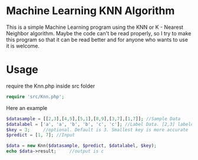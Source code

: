 # Machine Learning KNN Algorithm
This is a simple Machine Learning program using the KNN or K - Nearest Neighbor algorithm. Maybe the code can't be read properly, so I try to make this program so that it can be read better and for anyone who wants to use it is welcome.

# Usage
require the Knn.php inside src folder

```php
require 'src/Knn.php';
```
Here an example

```php
$datasample = [[2,3],[4,5],[5,1],[8,9],[3,7],[1,7]]; //Sample Data
$datalabel = ['a', 'a', 'b', 'b', 'c', 'c']; //Label Data. [2,3] labeled by a, [5,1] labeled by b, etc
$key = 3;     //optional. Default is 3. Smallest key is more accurate
$predict = [1, 7]; //Input

$data = new Knn($datasample, $predict, $datalabel, $key);
echo $data->result;     //output is c
```
